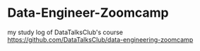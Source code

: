 # Data-Engineer-Zoomcamp
my study log of DataTalksClub's course https://github.com/DataTalksClub/data-engineering-zoomcamp

